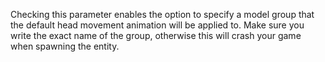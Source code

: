 Checking this parameter enables the option to specify a model group that the default head movement animation will be applied to.
Make sure you write the exact name of the group, otherwise this will crash your game when spawning the entity.
